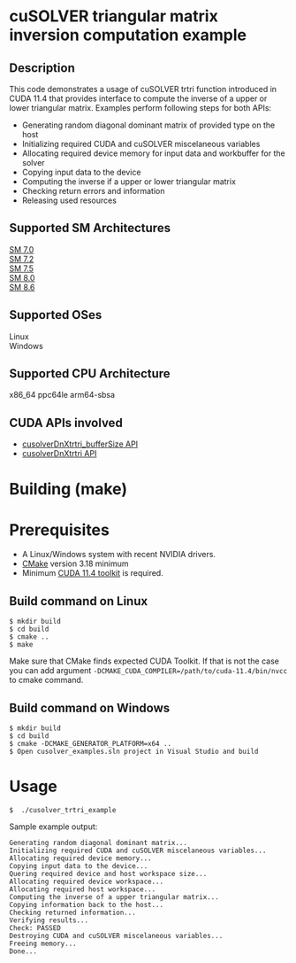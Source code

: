 # cuSOLVER triangular matrix inversion computation example

## Description

This code demonstrates a usage of cuSOLVER trtri function introduced in CUDA 11.4 that provides interface to compute the inverse of a upper or lower triangular
 matrix.
Examples perform following steps for both APIs:
- Generating random diagonal dominant matrix of provided type on the host
- Initializing required CUDA and cuSOLVER miscelaneous variables
- Allocating required device memory for input data and workbuffer for the solver
- Copying input data to the device 
- Computing the inverse if a upper or lower triangular matrix
- Checking return errors and information
- Releasing used resources

## Supported SM Architectures

[SM 7.0 ](https://developer.nvidia.com/cuda-gpus)  
[SM 7.2 ](https://developer.nvidia.com/cuda-gpus)  
[SM 7.5 ](https://developer.nvidia.com/cuda-gpus)  
[SM 8.0 ](https://developer.nvidia.com/cuda-gpus)  
[SM 8.6 ](https://developer.nvidia.com/cuda-gpus)  

## Supported OSes

Linux  
Windows  

## Supported CPU Architecture

x86_64
ppc64le
arm64-sbsa

## CUDA APIs involved
- [cusolverDnXtrtri_bufferSize API](https://docs.nvidia.com/cuda/cusolver/index.html#cusolverDnXtrtri_bufferSize)
- [cusolverDnXtrtri API](https://docs.nvidia.com/cuda/cusolver/index.html#cusolverDnXtrtri)

# Building (make)

# Prerequisites
- A Linux/Windows system with recent NVIDIA drivers.
- [CMake](https://cmake.org/download) version 3.18 minimum
- Minimum [CUDA 11.4 toolkit](https://developer.nvidia.com/cuda-downloads) is required.

## Build command on Linux
```
$ mkdir build
$ cd build
$ cmake ..
$ make
```
Make sure that CMake finds expected CUDA Toolkit. If that is not the case you can add argument `-DCMAKE_CUDA_COMPILER=/path/to/cuda-11.4/bin/nvcc` to cmake command.

## Build command on Windows
```
$ mkdir build
$ cd build
$ cmake -DCMAKE_GENERATOR_PLATFORM=x64 ..
$ Open cusolver_examples.sln project in Visual Studio and build
```

# Usage
```
$  ./cusolver_trtri_example
```

Sample example output:

```
Generating random diagonal dominant matrix...
Initializing required CUDA and cuSOLVER miscelaneous variables...
Allocating required device memory...
Copying input data to the device...
Quering required device and host workspace size...
Allocating required device workspace...
Allocating required host workspace...
Computing the inverse of a upper triangular matrix...
Copying information back to the host...
Checking returned information...
Verifying results...
Check: PASSED
Destroying CUDA and cuSOLVER miscelaneous variables...
Freeing memory...
Done...
```

